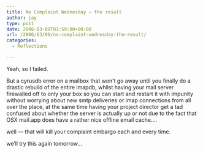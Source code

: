 ```yaml
---
title: No Complaint Wednesday – the result
author: jay
type: post
date: 2006-03-09T01:59:00+00:00
url: /2006/03/09/no-complaint-wednesday-the-result/
categories:
  - Reflections

---
```

Yeah, so I failed.

But a cyrusdb error on a mailbox that won’t go away until you finally do a drastic rebuild of the entire imapdb, whilst having your mail server firewalled off to only your box so you can start and restart it with impunity without worrying about new smtp deliveries or imap connections from all over the place, at the same time having your project director get a tad confused about whether the server is actually up or not due to the fact that OSX mail.app does have a rather nice offline email cache….

well — that will kill your complaint embargo each and every time.

we’ll try this again tomorrow…